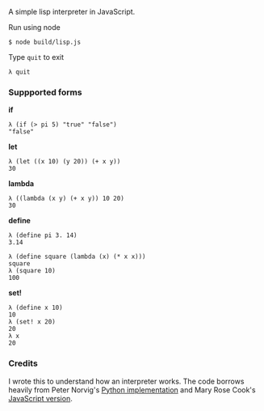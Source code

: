 A simple lisp interpreter in JavaScript.

Run using node
  
    $ node build/lisp.js

Type `quit` to exit

    λ quit

### Suppported forms

**if**

    λ (if (> pi 5) "true" "false")
    "false"

**let**

    λ (let ((x 10) (y 20)) (+ x y))
    30

**lambda**

    λ ((lambda (x y) (+ x y)) 10 20)
    30

**define**

    λ (define pi 3. 14)
    3.14

    λ (define square (lambda (x) (* x x)))
    square
    λ (square 10)
    100

**set!**

    λ (define x 10)
    10
    λ (set! x 20)
    20
    λ x
    20

### Credits

I wrote this to understand how an interpreter works. The code borrows heavily from Peter Norvig's [Python implementation](http://norvig.com/lispy.html) and Mary Rose Cook's [JavaScript version](https://github.com/maryrosecook/littlelisp).